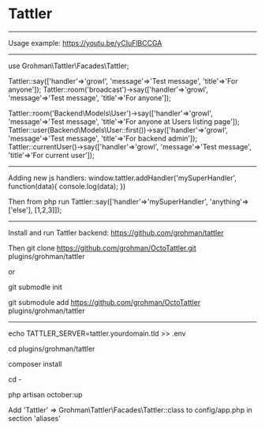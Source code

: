 # Tattler

-------
Usage example: https://youtu.be/yCIuFlBCCGA

-------
use Grohman\Tattler\Facades\Tattler;

Tattler::say(['handler'=>'growl', 'message'=>'Test message', 'title'=>'For anyone']);
Tattler::room('broadcast')->say(['handler'=>'growl', 'message'=>'Test message', 'title'=>'For anyone']);

Tattler::room('Backend\Models\User')->say(['handler'=>'growl', 'message'=>'Test message', 'title'=>'For anyone at Users listing page']);
Tattler::user(Backend\Models\User::first())->say(['handler'=>'growl', 'message'=>'Test message', 'title'=>'For backend admin']);
Tattler::currentUser()->say(['handler'=>'growl', 'message'=>'Test message', 'title'=>'For current user']);


-------
Adding new js handlers:
window.tattler.addHandler('mySuperHandler', function(data){ console.log(data); })

Then from php run Tattler::say(['handler'=>'mySuperHandler', 'anything'=>['else'], [1,2,3]]);

-------
Install and run Tattler backend: https://github.com/grohman/tattler

Then git clone https://github.com/grohman/OctoTattler.git plugins/grohman/tattler

or

git submodle init

git submodule add https://github.com/grohman/OctoTattler plugins/grohman/tattler

--------

echo TATTLER_SERVER=tattler.yourdomain.tld >> .env

cd plugins/grohman/tattler

composer install

cd -

php artisan october:up

Add 'Tattler' => Grohman\Tattler\Facades\Tattler::class to config/app.php in section 'aliases'
